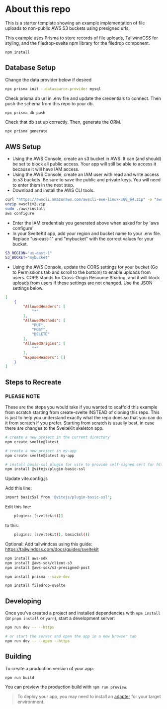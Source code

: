 # About this repo

This is a starter template showing an example implementation of file uploads to non-public AWS S3 buckets using presigned urls. 

This example uses Prisma to store records of file uploads, TailwindCSS for styling, and the filedrop-svelte npm library for the filedrop component.

```bash
npm install
```

## Database Setup

Change the data provider below if desired
```bash
npx prisma init --datasource-provider mysql
```

Check prisma db url in .env file and update the credentials to connect.  Then push the schema from this repo to your db.
```bash
npx prisma db push
```

Check that db set up correctly.  Then, generate the ORM.
```bash
npx prisma generate
```

## AWS Setup

- Using the AWS Console, create an s3 bucket in AWS.  It can (and should) be set to block all public access. Your app will still be able to access it because it will have IAM access.
- Using the AWS Console, create an IAM user with read and write access to s3 buckets.  Be sure to save the public and private keys. You will need to enter them in the next step.
- Download and install the AWS CLI tools.  
```bash
curl "https://awscli.amazonaws.com/awscli-exe-linux-x86_64.zip" -o "awscliv2.zip"
unzip awscliv2.zip
sudo ./aws/install
aws configure
```
- Enter the IAM credentials you generated above when asked for by 'aws configure'
- In your SvelteKit app, add your region and bucket name to your .env file.  Replace "us-east-1" and "mybucket" with the correct values for your bucket.
```bash
S3_REGION="us-east-1"
S3_BUCKET="mybucket"
```
- Using the AWS Console, update the CORS settings for your bucket (Go to Permissions tab and scroll to the bottom) to enable uploads from users.  CORS stands for Cross-Origin Resource Sharing, and it will block uploads from users if these settings are not changed.  Use the JSON settings below.

```json
[
    {
        "AllowedHeaders": [
            "*"
        ],
        "AllowedMethods": [
            "PUT",
            "POST",
            "DELETE"
        ],
        "AllowedOrigins": [
            "*"
        ],
        "ExposeHeaders": []
    }
]
```

## Steps to Recreate

### PLEASE NOTE
These are the steps you would take if you wanted to scaffold this example from scratch starting from create-svelte INSTEAD of cloning this repo.  This is just to help you understand exactly what the repo does so that you can do it from scratch if you prefer.  Starting from scratch is usually best, in case there are changes to the SvelteKit skeleton app.

```bash
# create a new project in the current directory
npm create svelte@latest

# create a new project in my-app
npm create svelte@latest my-app

# install basic-ssl plugin for vite to provide self-signed cert for https dev environment
npm install @vitejs/plugin-basic-ssl
```

Update vite.config.js

Add this line:
```bash
import basicSsl from '@vitejs/plugin-basic-ssl';
```

Edit this line:
```bash
	plugins: [sveltekit()]
```
to this:
```bash
	plugins: [sveltekit(), basicSsl()]
```

Optional: 
Add tailwindcss using this guide: https://tailwindcss.com/docs/guides/sveltekit

```bash
npm install aws-sdk
npm install @aws-sdk/client-s3
npm install @aws-sdk/s3-presigned-post

npm install prisma --save-dev

npm install filedrop-svelte
```

## Developing

Once you've created a project and installed dependencies with `npm install` (or `pnpm install` or `yarn`), start a development server:

```bash
npm run dev -- --https

# or start the server and open the app in a new browser tab
npm run dev -- --open --https
```

## Building

To create a production version of your app:

```bash
npm run build
```

You can preview the production build with `npm run preview`.

> To deploy your app, you may need to install an [adapter](https://kit.svelte.dev/docs/adapters) for your target environment.
